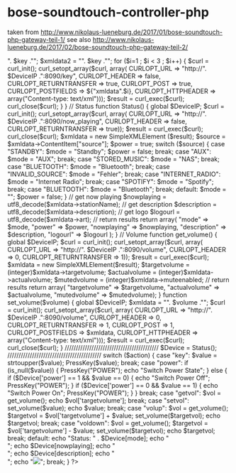 # bose-soundtouch-controller-php
taken from http://www.nikolaus-lueneburg.de/2017/01/bose-soundtouch-php-gateway-teil-1/
see also http://www.nikolaus-lueneburg.de/2017/02/bose-soundtouch-php-gateway-teil-2/

<html>
<head>
	<meta charset="utf-8" />
	<title>BOSE SOUNDTOUCH</title>
</head>

<body>

<?php

$device = $_GET['device'];
$action = $_GET['action'];
$value = $_GET['value'];

if (!is_numeric($device) || empty($device)) 
{
	die ('Wrong or missing parameter Device');
}

//////////////////////////////////////////
// Variablen
$DeviceIP = "192.168.1.". $device;

//////////////////////////////////////////
// Functions

    // Press Key
    function PressKey($key)
    {
		global $DeviceIP;

        $xmldata1 = "<key state=press sender=Gabbo>". $key ."</key>";
        $xmldata2 = "<key state=release sender=Gabbo>". $key ."</key>";
        for ($i=1 ; $i < 3 ; $i++) {
            $curl = curl_init();
            curl_setopt_array($curl, array(
                CURLOPT_URL => "http://". $DeviceIP .":8090/key",
                CURLOPT_HEADER => false,
                CURLOPT_RETURNTRANSFER => true,
                CURLOPT_POST => true,
                CURLOPT_POSTFIELDS => ${"xmldata".$i},
                CURLOPT_HTTPHEADER => array("Content-type: text/xml")));
            $result = curl_exec($curl);
            curl_close($curl);
        }
    }

    // Status
    function Status()
    {
		global $DeviceIP;

        $curl = curl_init();
        curl_setopt_array($curl, array(
            CURLOPT_URL => "http://". $DeviceIP .":8090/now_playing",
            CURLOPT_HEADER => false,
            CURLOPT_RETURNTRANSFER => true));
        $result = curl_exec($curl);
	curl_close($curl);

        $xmldata = new SimpleXMLElement ($result);

        $source = $xmldata->ContentItem["source"];
	$power = true;
        switch ($source) {
            case "STANDBY":
                $mode = "Standby";
                $power = false;
            break;

            case "AUX":
                $mode = "AUX";
            break;

            case "STORED_MUSIC":
                $mode = "NAS";
            break;
			
            case "BLUETOOTH":
                $mode = "Bluetooth";
            break;

            case "INVALID_SOURCE":
                $mode = "Fehler";
            break;
			
            case "INTERNET_RADIO":
                $mode = "Internet Radio";
            break;
			
	    case "SPOTIFY":
                $mode = "Spotify";
            break;

            case "BLUETOOTH":
                $mode = "Bluetooth";
            break;
			
            default:
                $mode = "";
                $power = false;
	}

        // get now playing
        $nowplaying = utf8_decode($xmldata->stationName);

        // get description
        $description = utf8_decode($xmldata->description);

        // get logo
        $logourl = utf8_decode($xmldata->art);

        // return results       
        return array(
			"mode"    	=> $mode,
			"power"   	=> $power,
			"nowplaying"    => $nowplaying,
			"description"   => $description,
			"logourl"       => $logourl
		);
    }

// Volume
function get_volume()
    {
		global $DeviceIP;

        $curl = curl_init();
        curl_setopt_array($curl, array(
            CURLOPT_URL => "http://". $DeviceIP .":8090/volume",
            CURLOPT_HEADER => 0,
            CURLOPT_RETURNTRANSFER => 1));
        $result = curl_exec($curl);
        $xmldata = new SimpleXMLElement($result);
        $targetvolume = (integer)$xmldata->targetvolume;
        $actualvolume = (integer)$xmldata->actualvolume;
        $mutedvolume = (integer)$xmldata->muteenabled;
        // return results
        return array(   "targetvolume"  => $targetvolume,
                        "actualvolume"  => $actualvolume,
                        "mutedvolume"   => $mutedvolume);
    }

function set_volume($volume)
    {
		global $DeviceIP;

        $xmldata = "<volume>". $volume ."</volume>";
        $curl = curl_init();
        curl_setopt_array($curl, array(
            CURLOPT_URL => "http://". $DeviceIP .":8090/volume",
            CURLOPT_HEADER => 0,
            CURLOPT_RETURNTRANSFER => 1,
            CURLOPT_POST => 1,
            CURLOPT_POSTFIELDS => $xmldata,
            CURLOPT_HTTPHEADER => array("Content-type: text/xml")));
        $result = curl_exec($curl);
        curl_close($curl);
    }

//////////////////////////////////////////

$Device = Status();

//////////////////////////////////////////

switch ($action)
{
	case "key":
		$value = strtoupper($value);
		PressKey($value);
	break;

	case "power":
		if (is_null($value))
		{
			PressKey("POWER");
			echo "Switch Power State";
		}
		else
		{
			if ($Device['power'] == 1 && $value == 0)
			{
				echo "Switch Power Off";
				PressKey("POWER");
			}

			if ($Device['power'] == 0 && $value == 1)
			{
				echo "Switch Power On";
				PressKey("POWER");
			}
		}
	break;
	
	case "getvol":
		$vol = get_volume();
		echo $vol['targetvolume'];
	break;

	case "setvol":
		set_volume($value);
		echo $value;
	break;

	case "volup":
		$vol = get_volume();
		$targetvol = $vol['targetvolume'] + $value;
		set_volume($targetvol);
		echo $targetvol;
	break;

	case "voldown":
		$vol = get_volume();
		$targetvol = $vol['targetvolume'] - $value;
		set_volume($targetvol);
		echo $targetvol;
	break;

	default:
	echo "Status: " . $Device[mode];
	echo "<br>";
	echo $Device[nowplaying];
	echo "<br>";
	echo $Device[description];
	echo "<br>";
	echo "<img src=" . $Device[logourl] . ">";
	break;
}

?>
